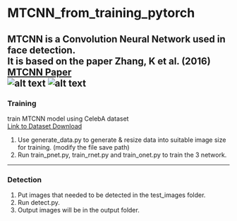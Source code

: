 # MTCNN_from_training_pytorch
MTCNN is a Convolution Neural Network used in face detection.\
It is based on the paper Zhang, K et al. (2016) [MTCNN Paper](https://arxiv.org/abs/1604.02878)\
![alt text](https://i.ibb.co/WcZ7Rvc/test-img.jpg) ![alt text](https://i.ibb.co/6P225L3/test-img.jpg)
---
### Training
train MTCNN model using CelebA dataset\
[Link to Dataset Download](http://mmlab.ie.cuhk.edu.hk/projects/CelebA.html)
1. Use generate_data.py to generate & resize data into suitable image size for training. (modify the file save path)
2. Run train_pnet.py, train_rnet.py and train_onet.py to train the 3 network.
---

### Detection
1. Put images that needed to be detected in the test_images folder.
2. Run detect.py.
3. Output images will be in the output folder.


